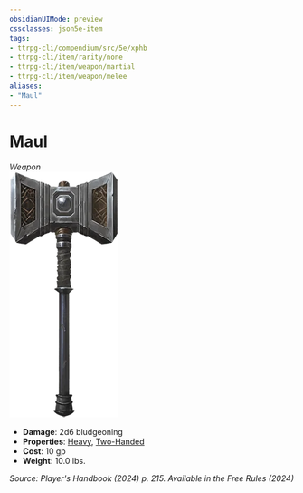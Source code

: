 ```yaml
---
obsidianUIMode: preview
cssclasses: json5e-item
tags:
- ttrpg-cli/compendium/src/5e/xphb
- ttrpg-cli/item/rarity/none
- ttrpg-cli/item/weapon/martial
- ttrpg-cli/item/weapon/melee
aliases: 
- "Maul"
---
```

# Maul
*Weapon*  
![](3-Mechanics/CLI/items/img/maul.webp#right)

- **Damage**: 2d6 bludgeoning
- **Properties**: [Heavy](3-Mechanics/CLI/rules/item-properties.md#Heavy), [Two-Handed](3-Mechanics/CLI/rules/item-properties.md#Two-Handed)
- **Cost**: 10 gp
- **Weight**: 10.0 lbs.

*Source: Player's Handbook (2024) p. 215. Available in the Free Rules (2024)*